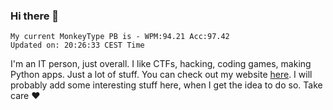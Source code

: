 ### Hi there 👋
<!-- PB START -->
```
My current MonkeyType PB is - WPM:94.21 Acc:97.42
Updated on: 20:26:33 CEST Time
```
<!-- PB END -->
I'm an IT person, just overall. I like CTFs, hacking, coding games, making Python apps. Just a lot of stuff.
You can check out my website [here](https://skill3472.github.io/).
I will probably add some interesting stuff here, when I get the idea to do so. Take care ❤️
